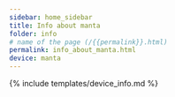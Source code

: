```yaml
---
sidebar: home_sidebar
title: Info about manta
folder: info
# name of the page (/{{permalink}}.html)
permalink: info_about_manta.html
device: manta
---
```

{% include templates/device_info.md %}
